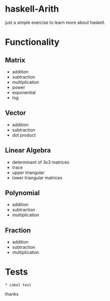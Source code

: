 # haskell-Arith
just a simple exercise to learn more about haskell.

# Functionality

## Matrix
- addition
- subtraction
- multiplication
- power
- exponential
- log

## Vector
- addition
- subtraction
- dot product

## Linear Algebra
- determinant of 3x3 matrices
- trace 
- upper triangular
- lower triangular matrices

## Polynomial
- addition
- subtraction
- multiplication

## Fraction
- addition
- subtraction
- multiplication

# Tests
```
* cabal test
```

thanks
